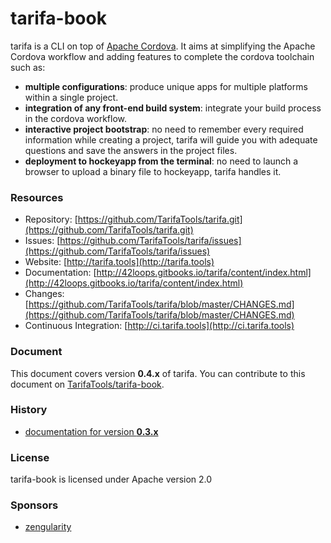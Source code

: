 # tarifa-book

tarifa is a CLI on top of [Apache Cordova](http://cordova.apache.org/).
It aims at simplifying the Apache Cordova workflow and adding features to complete the cordova toolchain such as:

* **multiple configurations**: produce unique apps for multiple platforms within a single project.
* **integration of any front-end build system**: integrate your build process in the cordova workflow.
* **interactive project bootstrap**: no need to remember every required information while creating a project, tarifa will guide you
with adequate questions and save the answers in the project files.
* **deployment to hockeyapp from the terminal**: no need to launch a browser to upload a binary file to hockeyapp, tarifa handles it.

### Resources

* Repository: [https://github.com/TarifaTools/tarifa.git](https://github.com/TarifaTools/tarifa.git)
* Issues: [https://github.com/TarifaTools/tarifa/issues](https://github.com/TarifaTools/tarifa/issues)
* Website: [http://tarifa.tools](http://tarifa.tools)
* Documentation: [http://42loops.gitbooks.io/tarifa/content/index.html](http://42loops.gitbooks.io/tarifa/content/index.html)
* Changes: [https://github.com/TarifaTools/tarifa/blob/master/CHANGES.md](https://github.com/TarifaTools/tarifa/blob/master/CHANGES.md)
* Continuous Integration: [http://ci.tarifa.tools](http://ci.tarifa.tools)

### Document

This document covers version **0.4.x** of tarifa. You can contribute to this document on [TarifaTools/tarifa-book](https://github.com/TarifaTools/tarifa-book.git).

### History

* [documentation for version **0.3.x**](https://github.com/TarifaTools/tarifa-book/tree/0.3.0)

### License

tarifa-book is licensed under Apache version 2.0

### Sponsors

* [zengularity](http://zengularity.com)
